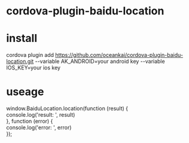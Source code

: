 # cordova-plugin-baidu-location

# install
cordova plugin add https://github.com/oceankai/cordova-plugin-baidu-location.git --variable AK_ANDROID=your android key --variable IOS_KEY=your ios key

# useage

window.BaiduLocation.location(function (result) {<br> 
  console.log('result: ', result)<br> 
 }, function (error) {<br> 
  console.log('error: ', error)<br> 
});
